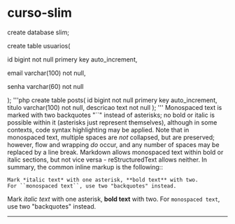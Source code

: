 # curso-slim

create database slim;

create table usuarios(

id bigint not null primery key auto_increment,

email varchar(100) not null,

senha varchar(60) not null

);
'''php
create table posts(
id bigint not null primery key auto_increment,
titulo varchar(100) not null,
descricao text not null
);
'''
Monospaced text is marked with two backquotes "``" instead of asterisks;
no bold or italic is possible within it (asterisks just represent
themselves), although in some contexts, code syntax highlighting may be
applied.  Note that in monospaced text, multiple spaces are *not*
collapsed, but are preserved; however, flow and wrapping *do* occur, and
any number of spaces may be replaced by a line break.  Markdown allows
monospaced text within bold or italic sections, but not vice versa -
reStructuredText allows neither.  In summary, the common inline markup
is the following::

    Mark *italic text* with one asterisk, **bold text** with two.
    For ``monospaced text``, use two "backquotes" instead.

Mark *italic text* with one asterisk, **bold text** with two.
For ``monospaced text``, use two "backquotes" instead.

-----
